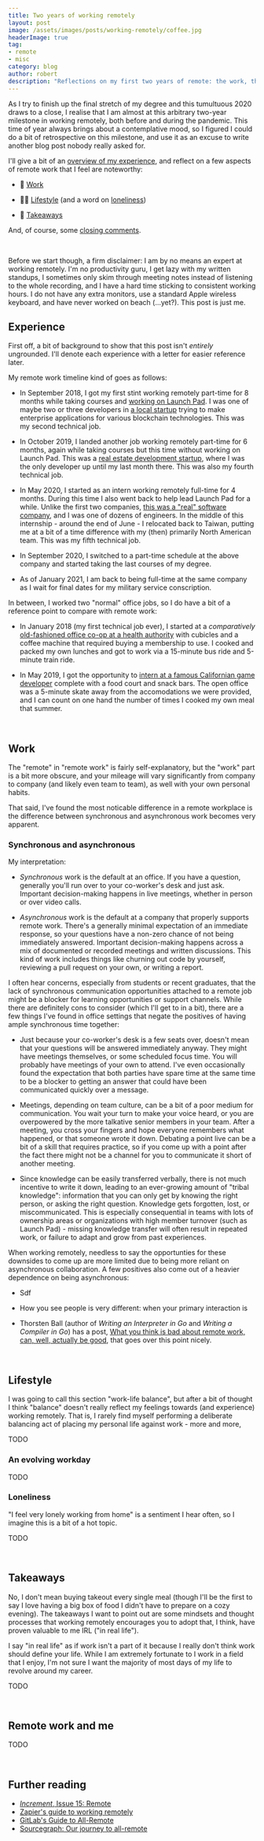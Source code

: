 ```yaml
---
title: Two years of working remotely
layout: post
image: /assets/images/posts/working-remotely/coffee.jpg
headerImage: true
tag:
- remote
- misc
category: blog
author: robert
description: "Reflections on my first two years of remote: the work, the lifestyle, and the takeaways."
---
```


As I try to finish up the final stretch of my degree and this tumultuous 2020 draws to a close, I realise that I am almost at this arbitrary two-year milestone in working remotely, both before and during the pandemic. This time of year always brings about a contemplative mood, so I figured I could do a bit of retrospective on this milestone, and use it as an excuse to write another blog post nobody really asked for.

I'll give a bit of an [overview of my experience](#experience), and reflect on a few aspects of remote work that I feel are noteworthy:

* 🤝  [Work](#work)

* 🧗‍♂️  [Lifestyle](#lifestyle) (and a word on [loneliness](#loneliness))

* 🥡  [Takeaways](#takeaways)

And, of course, some [closing comments](#remote-work-and-me).

<br />

Before we start though, a firm disclaimer: I am by no means an expert at working remotely. I'm no productivity guru, I get lazy with my written standups, I sometimes only skim through meeting notes instead of listening to the whole recording, and I have a hard time sticking to consistent working hours. I do not have any extra monitors, use a standard Apple wireless keyboard, and have never worked on beach (...yet?). This post is just me.

## Experience

First off, a bit of background to show that this post isn't *entirely* ungrounded. I'll denote each experience with a letter for easier reference later.

My remote work timeline kind of goes as follows:

* In September 2018, I got my first stint working remotely part-time for 8 months while taking courses and [working on Launch Pad](https://bobheadxi.dev/what-is-launch-pad/). I was one of maybe two or three developers in [a local startup](/rtrade-techologies/) trying to make enterprise applications for various blockchain technologies. This was my second technical job.

* In October 2019, I landed another job working remotely part-time for 6 months, again while taking courses but this time without working on Launch Pad. This was a [real estate development startup](/sumus/), where I was the only developer up until my last month there. This was also my fourth technical job.

* In May 2020, I started as an intern working remotely full-time for 4 months. During this time I also went back to help lead Launch Pad for a while. Unlike the first two companies, [this was a "real" software company](/sourcegraph/), and I was one of dozens of engineers. In the middle of this internship - around the end of June - I relocated back to Taiwan, putting me at a bit of a time difference with my (then) primarily North American team. This was my fifth technical job.

* In September 2020, I switched to a part-time schedule at the above company and started taking the last courses of my degree.

* As of January 2021, I am back to being full-time at the same company as I wait for final dates for my military service conscription.

In between, I worked two "normal" office jobs, so I do have a bit of a reference point to compare with remote work:

* In January 2018 (my first technical job ever), I started at a *comparatively* [old-fashioned office co-op at a health authority](/bcgsc/) with cubicles and a coffee machine that required buying a membership to use. I cooked and packed my own lunches and got to work via a 15-minute bus ride and 5-minute train ride.

* In May 2019, I got the opportunity to [intern at a famous Californian game developer](/riot-games/) complete with a food court and snack bars. The open office was a 5-minute skate away from the accomodations we were provided, and I can count on one hand the number of times I cooked my own meal that summer.

<br />

## Work

The "remote" in "remote work" is fairly self-explanatory, but the "work" part is a bit more obscure, and your mileage will vary significantly from company to company (and likely even team to team), as well with your own personal habits.

That said, I've found the most noticable difference in a remote workplace is the difference between synchronous and asynchronous work becomes very apparent.

### Synchronous and asynchronous

My interpretation:

- *Synchronous* work is the default at an office. If you have a question, generally you'll run over to your co-worker's desk and just ask. Important decision-making happens in live meetings, whether in person or over video calls.

- *Asynchronous* work is the default at a company that properly supports remote work. There's a generally minimal expectation of an immediate response, so your questions have a non-zero chance of not being immediately answered. Important decision-making happens across a mix of documented or recorded meetings and written discussions. This kind of work includes things like churning out code by yourself, reviewing a pull request on your own, or writing a report.

I often hear concerns, especially from students or recent graduates, that the lack of synchronous communication opportunities attached to a remote job might be a blocker for learning opportunities or support channels. While there are definitely cons to consider (which I'll get to in a bit), there are a few things I've found in office settings that negate the positives of having ample synchronous time together:

- Just because your co-worker's desk is a few seats over, doesn't mean that your questions will be answered immediately anyway. They might have meetings themselves, or some scheduled focus time. You will probably have meetings of your own to attend. I've even occasionally found the expectation that both parties have spare time at the same time to be a blocker to getting an answer that could have been communicated quickly over a message.
- Meetings, depending on team culture, can be a bit of a poor medium for communication. You wait your turn to make your voice heard, or you are overpowered by the more talkative senior members in your team. After a meeting, you cross your fingers and hope everyone remembers what happened, or that someone wrote it down. Debating a point live can be a bit of a skill that requires practice, so if you come up with a point after the fact there might not be a channel for you to communicate it short of another meeting.

- Since knowledge can be easily transferred verbally, there is not much incentive to write it down, leading to an ever-growing amount of "tribal knowledge": information that you can only get by knowing the right person, or asking the right question. Knowledge gets forgotten, lost, or miscommunicated. This is especially consequential in teams with lots of ownership areas or organizations with high member turnover (such as Launch Pad) - missing knowledge transfer will often result in repeated work, or failure to adapt and grow from past experiences.

When working remotely, needless to say the opportunties for these downsides to come up are more limited due to being more reliant on asynchronous collaboration. A few positives also come out of a heavier dependence on being asynchronous:

- Sdf

- How you see people is very different: when your primary interaction is 
- Thorsten Ball (author of *Writing an Interpreter in Go* and *Writing a Compiler in Go*) has a post, [What you think is bad about remote work, can, well, actually be good](https://thorstenball.com/blog/2020/05/22/what-you-think-is-bad-about-remote-work-can-actually-be-good/), that goes over this point nicely.



<br />

## Lifestyle

I was going to call this section "work-life balance", but after a bit of thought I think "balance" doesn't really reflect my feelings towards (and experience) working remotely. That is, I rarely find myself performing a deliberate balancing act of placing my personal life against work - more and more, 

TODO

### An evolving workday

TODO

### Loneliness

"I feel very lonely working from home" is a sentiment I hear often, so I imagine this is a bit of a hot topic.

TODO

<br />

## Takeaways

No, I don't mean buying takeout every single meal (though I'll be the first to say I love having a big box of food I didn't have to prepare on a cozy evening). The takeaways I want to point out are some mindsets and thought processes that working remotely encourages you to adopt that, I think, have proven valuable to me IRL ("in real life").

I say "in real life" as if work isn't a part of it because I really don't think work should define your life. While I am extremely fortunate to I work in a field that I enjoy, I'm not sure I want the majority of most days of my life to revolve around my career.

TODO

<br />

## Remote work and me

TODO

<br />

## Further reading

* [*Increment*, Issue 15: Remote](https://increment.com/remote/)
* [Zapier's guide to working remotely](https://zapier.com/learn/remote-work/)
* [GitLab's Guide to All-Remote](https://about.gitlab.com/company/culture/all-remote/guide/)
* [Sourcegraph: Our journey to all-remote](https://about.sourcegraph.com/blog/our-journey-to-all-remote/)

